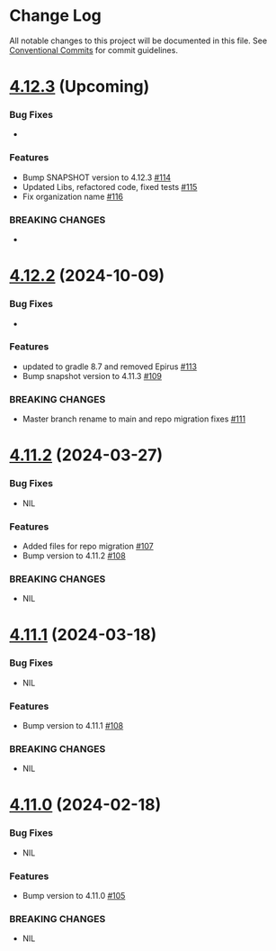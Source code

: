 # Change Log

All notable changes to this project will be documented in this file.
See [Conventional Commits](https://conventionalcommits.org) for commit guidelines.

# [4.12.3]() (Upcoming)

### Bug Fixes

* 

### Features

* Bump SNAPSHOT version to 4.12.3 [#114](https://github.com/hyperledger/web3j-openapi/pull/114)
* Updated Libs, refactored code, fixed tests [#115](https://github.com/hyperledger/web3j-openapi/pull/115)
* Fix organization name [#116](https://github.com/hyperledger-web3j/web3j-openapi/pull/116)

### BREAKING CHANGES

* 

# [4.12.2](https://github.com/web3j/web3j-openapi/releases/tag/v4.12.2) (2024-10-09)

### Bug Fixes

*

### Features

* updated to gradle 8.7 and removed Epirus [#113](https://github.com/hyperledger/web3j-openapi/pull/113)
* Bump snapshot version to 4.11.3 [#109](https://github.com/hyperledger/web3j-openapi/pull/109)

### BREAKING CHANGES

* Master branch rename to main and repo migration fixes [#111](https://github.com/hyperledger/web3j-openapi/pull/111)

# [4.11.2](https://github.com/web3j/web3j-openapi/releases/tag/v4.11.2) (2024-03-27)

### Bug Fixes

* NIL

### Features

* Added files for repo migration [#107](https://github.com/web3j/web3j-openapi/pull/107)
* Bump version to 4.11.2 [#108](https://github.com/web3j/web3j-openapi/pull/108)

### BREAKING CHANGES

* NIL


# [4.11.1](https://github.com/web3j/web3j-openapi/releases/tag/v4.11.1) (2024-03-18)

### Bug Fixes

* NIL

### Features

* Bump version to 4.11.1 [#108](https://github.com/web3j/web3j-openapi/pull/108)

### BREAKING CHANGES

* NIL


# [4.11.0](https://github.com/web3j/web3j-openapi/releases/tag/v4.11.0) (2024-02-18)

### Bug Fixes

* NIL

### Features

* Bump version to 4.11.0 [#105](https://github.com/web3j/web3j-openapi/pull/105)

### BREAKING CHANGES

* NIL
